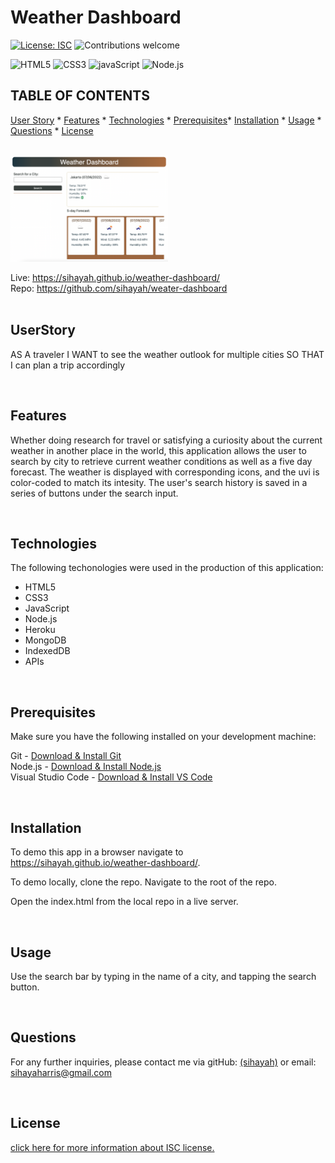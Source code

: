 # Weather Dashboard
  [![License: ISC](https://img.shields.io/badge/License-ISC-blue.svg)](https://opensource.org/licenses/ISC)
  ![Contributions welcome](https://img.shields.io/badge/contributions-welcome-orange.svg)
  <br>
  
   ![HTML5](https://img.shields.io/badge/HTML5-E34F26?style=for-the-badge&logo=html5&logoColor=white)   ![CSS3](https://img.shields.io/badge/CSS3-1572B6?style=for-the-badge&logo=css3&logoColor=white)   ![javaScript](https://img.shields.io/badge/JavaScript-323330?style=for-the-badge&logo=javascript&logoColor=F7DF1E)   ![Node.js](https://img.shields.io/badge/Node.js-339933?style=for-the-badge&logo=nodedotjs&logoColor=white) 
  <br>

  ## TABLE OF CONTENTS

  


  [User Story](#userstory) *
  [Features](#features) *
  [Technologies](#technologies) *
  [Prerequisites](#prerequisites)*
  [Installation](#installation) *
  [Usage](#usage) *
  [Questions](#questions) *
  [License](#license)

  <br>

   <img src='landing.png' width=50% height=auto> 
  
  <br>

  Live: https://sihayah.github.io/weather-dashboard/
  <br>
  Repo: https://github.com/sihayah/weater-dashboard
  <br>
  <br>

  ## UserStory

  AS A traveler
  I WANT to see the weather outlook for multiple cities
  SO THAT I can plan a trip accordingly

<br>

  ## Features

  Whether doing research for travel or satisfying a curiosity about the current weather in another place in the world, this application allows the user to search by city to retrieve current weather conditions as well as a five day forecast. The weather is displayed with corresponding icons, and the uvi is color-coded to match its intesity. The user's search history is saved in a series of buttons under the search input.

<br>

  ## Technologies
  
  The following techonologies were used in the production of this application:

  * HTML5
  * CSS3
  * JavaScript
  * Node.js
  * Heroku
  * MongoDB
  * IndexedDB
  * APIs

<br>

  ## Prerequisites

  Make sure you have the following installed on your development machine:

  Git - [Download & Install Git](https://git-scm.com/downloads)
  <br>
  Node.js - [Download & Install Node.js](https://nodejs.org/en/download/)
  <br>
  Visual Studio Code - [Download & Install VS Code](https://code.visualstudio.com/download)

<br>

  ## Installation

 To demo this app in a browser navigate to https://sihayah.github.io/weather-dashboard/.

To demo locally, clone the repo. Navigate to the root of the repo.

Open the index.html from the local repo in a live server.


  <br>

## Usage

  Use the search bar by typing in the name of a city, and tapping the search button.

  <br>


  ## Questions

  

  For any further inquiries, please contact me via gitHub: [(sihayah)](https://github.com/sihayah) or email: sihayaharris@gmail.com

  <br>

  

  ## License
  

  
  [click here for more information about ISC license.](https://opensource.org/licenses/ISC)
  

  <br>
  <br>
